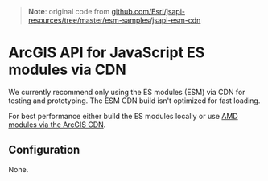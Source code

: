 > **Note**: original code from [github.com/Esri/jsapi-resources/tree/master/esm-samples/jsapi-esm-cdn](https://github.com/Esri/jsapi-resources/tree/master/esm-samples/jsapi-esm-cdn)

# ArcGIS API for JavaScript ES modules via CDN

We currently recommend only using the ES modules (ESM) via CDN for testing and prototyping. The ESM CDN build isn't optimized for fast loading. 

For best performance either build the ES modules locally or use [AMD modules via the ArcGIS CDN](https://developers.arcgis.com/javascript/latest/install-and-set-up/#amd-modules-via-arcgis-cdn).

## Configuration

None. 